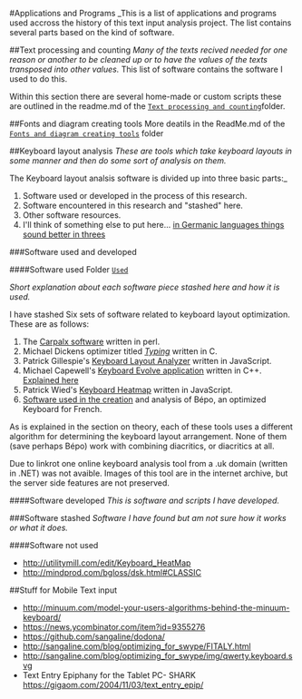 #Applications and Programs
_This is a list of applications and programs used accross the history of this text input analysis project. The list contains several parts based on the kind of software.


##Text processing and counting
_Many of the texts recived needed for one reason or another to be cleaned up or to have the values of the texts transposed into other values._
This list of software contains the software I used to do this.

Within this section there are several home-made or custom scripts these are outlined in the readme.md of the [`Text processing and counting`](/Methodology/applications-and-programs/Text-processing-and-counting)folder.

##Fonts and diagram creating tools
More deatils in the ReadMe.md of the [`Fonts and diagram creating tools`](/Methodology/applications-and-programs/Fonts-and-diagram-creating-tools) folder

##Keyboard layout analysis
_These are tools which take keyboard layouts in some manner and then do some sort of analysis on them._

The Keyboard layout analsis software is divided up into three basic parts:_
 1. Software used or developed in the process of this research.
 2. Software encountered in this research and "stashed" here.
 3. Other software resources.
 4. I'll think of something else to put here... [in Germanic languages things sound better in threes](http://en.wikipedia.org/wiki/Rule_of_three_(writing))
 
 
###Software used and developed
 
####Software used
Folder [`Used`](/Methodology/applications-and-programs/Used)
 
_Short explanation about each software piece stashed here and how it is used._

I have stashed Six sets of software related to keyboard layout optimization. These are as follows:

1. The [Carpalx software](http://mkweb.bcgsc.ca/carpalx/) written in perl.
2. Michael Dickens optimizer titled [_Typing_](https://github.com/michaeldickens/Typing) written in C.
3. Patrick Gillespie's [Keyboard Layout Analyzer](https://github.com/patorjk/keyboard-layout-analyzer) written in JavaScript.
4. Michael Capewell's [Keyboard Evolve application](http://keyboardevolve.sourceforge.net/) written in C++. [Explained here](http://www.michaelcapewell.com/programming/keyboardevolve.htm)
5. Patrick Wied's [Keyboard Heatmap](https://github.com/pa7/Keyboard-Heatmap) written in JavaScript.
6. [Software used in the creation](http://bepo.fr/wiki/) and analysis of Bépo, an optimized Keyboard for French.

As is explained in the section on theory, each of these tools uses a different algorithm for determining the keyboard layout arrangement. None of them (save perhaps Bépo) work with combining diacritics, or diacritics at all.

Due to linkrot one online keyboard analysis tool from a .uk domain (written in .NET) was not avaible. Images of this tool are in the internet archive, but the server side features are not preserved.
 
####Software developed
 _This is software and scripts I have developed._
 
###Software stashed
_Software I have found but am not sure how it works or what it does._

####Software not used
* http://utilitymill.com/edit/Keyboard_HeatMap
* http://mindprod.com/bgloss/dsk.html#CLASSIC

##Stuff for Mobile Text input
* http://minuum.com/model-your-users-algorithms-behind-the-minuum-keyboard/
* https://news.ycombinator.com/item?id=9355276
 * https://github.com/sangaline/dodona/
  * http://sangaline.com/blog/optimizing_for_swype/FITALY.html
  * http://sangaline.com/blog/optimizing_for_swype/img/qwerty.keyboard.svg
* Text Entry Epiphany for the Tablet PC- SHARK https://gigaom.com/2004/11/03/text_entry_epip/
